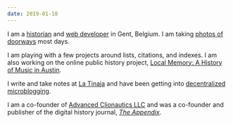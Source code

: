 ```yaml
---
date: 2019-01-10
---
```


I am a [historian](http://tinaja.computer/2014/10/28/abstract-making-the-ocean.html) and [web developer](http://foamgarden.com) in Gent, Belgium. I am taking [photos of doorways](http://gentse-deuren.brianjon.es) most days.

I am playing with a few projects around lists, citations, and indexes. I am also working on the online public history project, [Local Memory: A History of Music in Austin](https://local-memory.org).

I write and take notes at [La Tinaja](http://tinaja.computer) and have been getting into [decentralized](https://masto.brianjon.es/@brian) [microblogging](http://micro.brianjon.es).

I am a co-founder of [Advanced Clionautics LLC](http://clionautics.co) and was a co-founder and publisher of the digital history journal, [_The Appendix_](http://theappendix.net).
